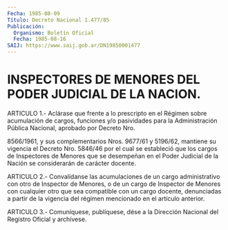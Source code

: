 ```yaml
---
Fecha: 1985-08-09
Título: Decreto Nacional 1.477/85
Publicación:
  Organismo: Boletín Oficial
  Fecha: 1985-08-16
SAIJ: https://www.saij.gob.ar/DN19850001477
---
```

# INSPECTORES DE MENORES DEL PODER JUDICIAL DE LA NACION.

<a id="1"></a>
ARTICULO  1.-  Aclárase  que  frente  a lo prescripto en el Régimen sobre  acumulación de cargos, funciones  y/o  pasividades  para  la Administración    Pública   Nacional,  aprobado  por  Decreto  Nro.

8566/1961, y sus complementarios  Nros. 9677/61 y 5196/62, mantiene su vigencia el Decreto Nro. 5846/46  por  el cual se estableció que los cargos de Inspectores de Menores que se  desempeñan en el Poder Judicial  de  la  Nación  se  considerarán  de  carácter   docente.

<a id="2"></a>
ARTICULO 2.- Convalídanse las acumulaciones de un cargo administrativo  con  otro de Inspector de Menores, o de un cargo de Inspector de Menores con  cualquier  otro que sea compatible con un cargo  docente, denunciadas a partir de  la  vigencia  del  régimen mencionado en el artículo anterior.

<a id="3"></a>
ARTICULO  3.- Comuníquese, publíquese, dése a la Dirección Nacional del Registro Oficial y archívese.